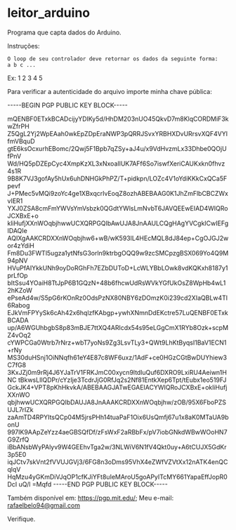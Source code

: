 # leitor_arduino
Programa que capta dados do Arduino.

Instruções:

	O loop de seu controlador deve retornar os dados da seguinte forma:
	a b c ...
Ex:     1 2 3 4 5


Para verificar a autenticidade do arquivo importe minha chave pública:

-----BEGIN PGP PUBLIC KEY BLOCK-----

mQENBF0ETxkBCADcijyYDIKy5d/HhDM203nUO45QkvD7m8KlqCORDMiF3kwZfrPH
Z5QgL2Yj2WpEAah0wkEpZDpEraNWP3pQRRJSvxYRBHXDvURrsvXQF4VYlfmVBquD
gtE6ksOcxurhEBomc/2Qwj5F1Bpb7qZSy+aJ4u/x9VdHvzmLx33Dhbe0QOjUfPnV
Wd/HQ5pDZEpCyc4XmpKzXL3xNxoaIlUK7AFf6So7iswfXeriCAUKxkn0fhvz4s1R
9B8K7VJ3gofAy5hUx6uhDNHGkPhPZ/T+pidkpn/LOZc4V1oYdiKKkCxQCa5Fpevf
J+PMec5vMQi9zoYc4ge1XBxqcrIvEoqZ8ozhABEBAAG0K1JhZmFlbCBCZWxvIER1
YXJ0ZSA8cmFmYWVsYmVsbzk0QGdtYWlsLmNvbT6JAVQEEwEIAD4WIQRoJCXBxE+o
kliHufjXXnWOqbjhwwUCXQRPGQIbAwUJA8JnAAULCQgHAgYVCgkICwIEFgIDAQIe
AQIXgAAKCRDXXnWOqbjhw6+wB/wK593lL4HEcMQL8dJ84ep+CgOJGJ2wor4zYdiH
Fm8Du3FWTl5ugza1ytNfsG3orln9ktrbgOQQ9w9zcSMCpzgBSX069Yo4Q9M94pNV
HVuPfAIYkkUNh9oyDoRGhFh7EZbDUToD+LcWLYBbLOwk8vdKQKxh8187y1prLfOp
bItSsu4YOaiH8TtJpP6B1GQzN+48b6fhcwUdRsWVkYGfUkOsZ8WpHb4wL12hKZoW
ePseAd4w/S5pG6rKOnRz0OdsPzNX80NBY6zDOmzK0i239cd2XIaQBLw4Tl6Rabog
EJkVmFPYySk6cAh42x6hqlzfKAbgp+ywhXNmnDdEKctre57LuQENBF0ETxkBCADA
up/A6WGUhbgbS8p83mBJE7ttXQ4ARlcdx54s95eLGgCmX1RYb8Ozk+scpMZ4vOq2
cYWPCGa0Wtrb7rNrz+wbT7yoNs9Zg3LsvTLy3+QWt9LhKtByqsI1BaV1ECN1+rNy
MS30duHSnj1OiNNqfh61eY4E87c8WF6uxz/1AdF+ce0HGzCGtBwDUYhiew3C7fG8
3KxJZj0m9rRj4J6YJaTrV1FRKJmC00xycn9ltdluQuf6DXRO9LxiRU4Aeiwn1HNC
tBkwsLIlQDPr/cYzIje3TcdrJjG0RfJq2s2Nf81EntkXep6Tpt/tEubx1eo519FJ
GckJK4+VPT8pKhHkvkA/ABEBAAGJATwEGAEIACYWIQRoJCXBxE+okliHufjXXnWO
qbjhwwUCXQRPGQIbDAUJA8JnAAAKCRDXXnWOqbjhw/zOB/95X6FboPZSUJL7rIZk
zaAmTD4RPYItsQCp04M5jrsPHh14tuaPaF1Oix6UsQmfj67u1x8aK0MTaUA9bonU
997IK9AApZeYzz4aeGBSQfDf/zFsWxF2aRBbFx/pV7iobGNkdWBwWOoHN7G9ZrfQ
iBbANsbWyPAlyv9W4GEEhvTga2w/3NLWiV6N1fV4Qkt0uy+A6tCUJX5GdKr3p5E0
iqJCtv7skVnt2fVVUJGVj3/6FG8n3oDms95VhX4eZWfVZVtXx12nATK4enQCqlqV
HqMzu4yGKmDiVJqOP1cfKJiYFt8uIeMAroU5goAPyITcMY661YapaEffJopR0DcI
uQ/l
=Mqfd
-----END PGP PUBLIC KEY BLOCK-----

Também disponível em: https://pgp.mit.edu/; Meu e-mail: rafaelbelo94@gmail.com

Verifique.
